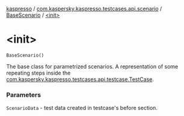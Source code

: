 [kaspresso](../../index.md) / [com.kaspersky.kaspresso.testcases.api.scenario](../index.md) / [BaseScenario](index.md) / [&lt;init&gt;](./-init-.md)

# &lt;init&gt;

`BaseScenario()`

The base class for parametrized scenarios. A representation of some repeating steps inside the
[com.kaspersky.kaspresso.testcases.api.testcase.TestCase](../../com.kaspersky.kaspresso.testcases.api.testcase/-test-case/index.md).

### Parameters

`ScenarioData` - test data created in testcase's before section.